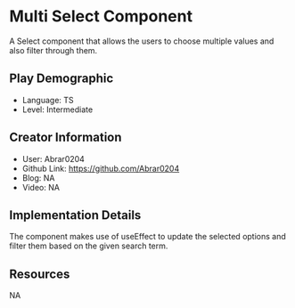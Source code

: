 # Multi Select Component

A Select component that allows the users to choose multiple values and also filter through them.

## Play Demographic

- Language: TS
- Level: Intermediate

## Creator Information

- User: Abrar0204
- Github Link: https://github.com/Abrar0204
- Blog: NA
- Video: NA

## Implementation Details

The component makes use of useEffect to update the selected options and filter them based on the given search term.

## Resources

NA
